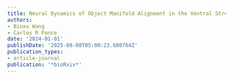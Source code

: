 ```yaml
---
title: Neural Dynamics of Object Manifold Alignment in the Ventral Stream
authors:
- Binxu Wang
- Carlos R Ponce
date: '2024-01-01'
publishDate: '2025-08-08T05:00:23.680764Z'
publication_types:
- article-journal
publication: '*bioRxiv*'
---
```

